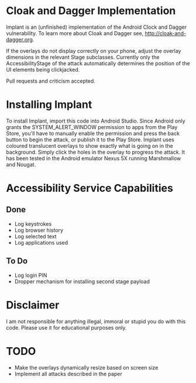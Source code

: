 Cloak and Dagger Implementation
===============================
Implant is an (unfinished) implementation of the Android Clock and Dagger vulnerability.
To learn more about Cloak and Dagger see, http://cloak-and-dagger.org.

If the overlays do not display correctly on your phone, adjust the overlay dimensions in the
relevant Stage subclasses.
Currently only the AccessibilityStage of the attack automatically determines the position of the
UI elements being clickjacked.

Pull requests and criticism accepted.

Installing Implant
==================
To install Implant, import this code into Android Studio.
Since Android only grants the SYSTEM_ALERT_WINDOW permission to apps from the Play Store, you'll
have to manually enable the permission and press the back button to begin the attack, or publish
it to the Play Store.
Implant uses coloured translucent overlays to show exactly what is going on in the background.
Simply click the holes in the overlay to progress the attack.
It has been tested in the Android emulator Nexus 5X running Marshmallow and Nougat.

Accessibility Service Capabilities
==================================
Done
----
+ Log keystrokes
+ Log browser history
+ Log selected text
+ Log applications used

To Do
-----
+ Log login PIN
+ Dropper mechanism for installing second stage payload

Disclaimer
==========
I am not responsible for anything illegal, immoral or stupid you do with this code.
Please use it for educational purposes only.

TODO
====
+ Make the overlays dynamically resize based on screen size
+ Implement all attacks described in the paper
